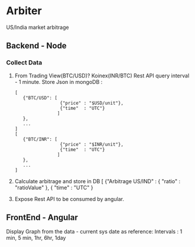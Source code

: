 # Arbiter
US/India market arbitrage
## Backend - Node
### Collect Data
1. From Trading View(BTC/USD)? Koinex(INR/BTC)
   Rest API query interval - 1 minute.
   Store Json in mongoDB : 
   ```
   [
      {"BTC/USD": [
                    {"price" : "$USD/unit"},
                    {"time"  : "UTC"}
                   ]
      },
      ...
   ]
   [
      {"BTC/INR": [
                    {"price" : "$INR/unit"},
                    {"time"  : "UTC"}
                   ]
      },
      ...
   ]
   ```
2. Calculate arbitrage and store in DB
   [ {"Arbitrage US/IND" : { "ratio" : "ratioValue" },
                           { "time" : "UTC" }
                           
3. Expose Rest API to be consumed by angular.

## FrontEnd - Angular
Display Graph from the data - current sys date as reference:
   Intervals : 1 min, 5 min, 1hr, 6hr, 1day
